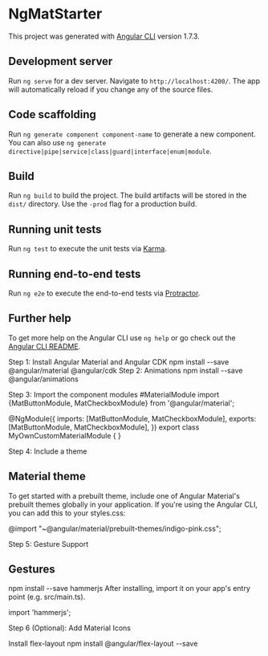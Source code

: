 # NgMatStarter

This project was generated with [Angular CLI](https://github.com/angular/angular-cli) version 1.7.3.

## Development server

Run `ng serve` for a dev server. Navigate to `http://localhost:4200/`. The app will automatically reload if you change any of the source files.

## Code scaffolding

Run `ng generate component component-name` to generate a new component. You can also use `ng generate directive|pipe|service|class|guard|interface|enum|module`.

## Build

Run `ng build` to build the project. The build artifacts will be stored in the `dist/` directory. Use the `-prod` flag for a production build.

## Running unit tests

Run `ng test` to execute the unit tests via [Karma](https://karma-runner.github.io).

## Running end-to-end tests

Run `ng e2e` to execute the end-to-end tests via [Protractor](http://www.protractortest.org/).

## Further help

To get more help on the Angular CLI use `ng help` or go check out the [Angular CLI README](https://github.com/angular/angular-cli/blob/master/README.md).


Step 1: Install Angular Material and Angular CDK
npm install --save @angular/material @angular/cdk
Step 2: Animations
npm install --save @angular/animations

Step 3: Import the component modules
#MaterialModule
import {MatButtonModule, MatCheckboxModule} from '@angular/material';

@NgModule({
  imports: [MatButtonModule, MatCheckboxModule],
  exports: [MatButtonModule, MatCheckboxModule],
})
export class MyOwnCustomMaterialModule { }

Step 4: Include a theme
## Material theme
To get started with a prebuilt theme, include one of Angular Material's prebuilt themes globally in your application. If you're using the Angular CLI, you can add this to your styles.css:

@import "~@angular/material/prebuilt-themes/indigo-pink.css";

Step 5: Gesture Support
## Gestures

npm install --save hammerjs
After installing, import it on your app's entry point (e.g. src/main.ts).

import 'hammerjs';

 Step 6 (Optional): Add Material Icons
 <link href="https://fonts.googleapis.com/icon?family=Material+Icons" rel="stylesheet">


 Install flex-layout 
 npm install @angular/flex-layout --save

 
